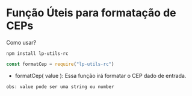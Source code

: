 # Função Úteis para formatação de CEPs

Como usar?

```shell
npm install lp-utils-rc
```

```js
const formatCep = require("lp-utils-rc")
```

- formatCep( value ): 
    Essa função irá formatar o CEP dado de entrada.

``obs: value pode ser uma string ou number``